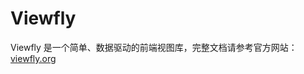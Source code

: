 Viewfly
================================

Viewfly 是一个简单、数据驱动的前端视图库，完整文档请参考官方网站：[viewfly.org](https://viewfly.org)
